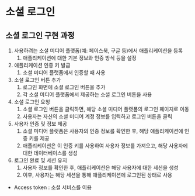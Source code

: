 # 소셜 로그인

## 소셜 로그인 구현 과정

1. 사용하려는 소셜 미디어 플랫폼(예: 페이스북, 구글 등)에서 애플리케이션을 등록
    1. 애플리케이션에 대한 기본 정보와 인증 방식 등을 설정
2. 애플리케이션 인증 키 발급
    1. 소셜 미디어 플랫폼에서 인증할 때 사용
3. 소셜 로그인 버튼 추가
    1. 로그인 화면에 소셜 로그인 버튼을 추가
    2. 각 소셜 미디어 플랫폼에서 제공하는 소셜 로그인 버튼을 사용
4. 소셜 로그인 요청
    1. 소셜 로그인 버튼을 클릭하면, 해당 소셜 미디어 플랫폼의 로그인 페이지로 이동
    2. 사용자는 자신의 소셜 미디어 계정 정보를 입력하고 로그인 버튼을 클릭
5. 사용자 인증 및 정보 제공
    1. 소셜 미디어 플랫폼은 사용자의 인증 정보를 확인한 후, 해당 애플리케이션에 인증 키를 제공
    2. 애플리케이션은 이 인증 키를 사용하여 사용자 정보를 가져오고, 해당 사용자에 대한 데이터베이스를 생성
6. 로그인 완료 및 세션 유지
    1. 사용자 정보를 확인한 후, 애플리케이션은 해당 사용자에 대한 세션을 생성
    2. 이후, 사용자는 해당 세션을 통해 애플리케이션에 로그인된 상태로 사용

- Access token : 소셜 서비스를 이용
